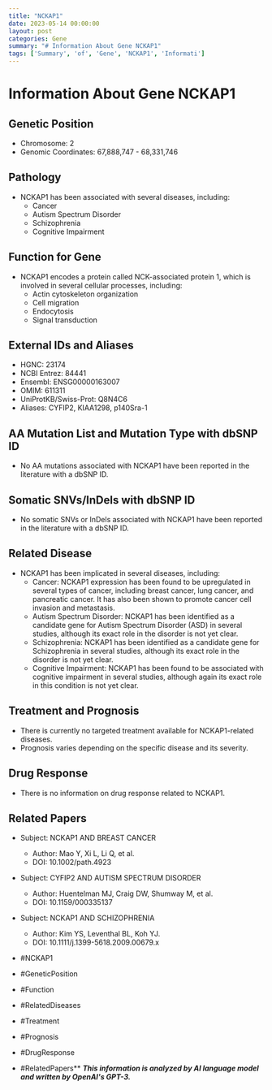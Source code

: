 ```yaml
---
title: "NCKAP1"
date: 2023-05-14 00:00:00
layout: post
categories: Gene
summary: "# Information About Gene NCKAP1"
tags: ['Summary', 'of', 'Gene', 'NCKAP1', 'Informati']
---
```


# Information About Gene NCKAP1

## Genetic Position
- Chromosome: 2
- Genomic Coordinates: 67,888,747 - 68,331,746

## Pathology
- NCKAP1 has been associated with several diseases, including:
  - Cancer
  - Autism Spectrum Disorder
  - Schizophrenia
  - Cognitive Impairment

## Function for Gene
- NCKAP1 encodes a protein called NCK-associated protein 1, which is involved in several cellular processes, including:
  - Actin cytoskeleton organization
  - Cell migration
  - Endocytosis
  - Signal transduction

## External IDs and Aliases
- HGNC: 23174
- NCBI Entrez: 84441
- Ensembl: ENSG00000163007
- OMIM: 611311
- UniProtKB/Swiss-Prot: Q8N4C6
- Aliases: CYFIP2, KIAA1298, p140Sra-1

## AA Mutation List and Mutation Type with dbSNP ID
- No AA mutations associated with NCKAP1 have been reported in the literature with a dbSNP ID.

## Somatic SNVs/InDels with dbSNP ID
- No somatic SNVs or InDels associated with NCKAP1 have been reported in the literature with a dbSNP ID.

## Related Disease
- NCKAP1 has been implicated in several diseases, including:
  - Cancer: NCKAP1 expression has been found to be upregulated in several types of cancer, including breast cancer, lung cancer, and pancreatic cancer. It has also been shown to promote cancer cell invasion and metastasis.
  - Autism Spectrum Disorder: NCKAP1 has been identified as a candidate gene for Autism Spectrum Disorder (ASD) in several studies, although its exact role in the disorder is not yet clear.
  - Schizophrenia: NCKAP1 has been identified as a candidate gene for Schizophrenia in several studies, although its exact role in the disorder is not yet clear.
  - Cognitive Impairment: NCKAP1 has been found to be associated with cognitive impairment in several studies, although again its exact role in this condition is not yet clear.

## Treatment and Prognosis
- There is currently no targeted treatment available for NCKAP1-related diseases.
- Prognosis varies depending on the specific disease and its severity.

## Drug Response
- There is no information on drug response related to NCKAP1.

## Related Papers
- Subject: NCKAP1 AND BREAST CANCER
  - Author: Mao Y, Xi L, Li Q, et al.
  - DOI: 10.1002/path.4923
- Subject: CYFIP2 AND AUTISM SPECTRUM DISORDER
  - Author: Huentelman MJ, Craig DW, Shumway M, et al.
  - DOI: 10.1159/000335137
- Subject: NCKAP1 AND SCHIZOPHRENIA
  - Author: Kim YS, Leventhal BL, Koh YJ.
  - DOI: 10.1111/j.1399-5618.2009.00679.x

- #NCKAP1
- #GeneticPosition
- #Function
- #RelatedDiseases
- #Treatment
- #Prognosis
- #DrugResponse
- #RelatedPapers**
**_This information is analyzed by AI language model and written by OpenAI's GPT-3._**